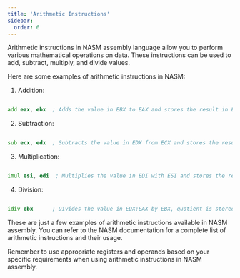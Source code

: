 ```yaml
---
title: 'Arithmetic Instructions'
sidebar:
  order: 6
---
```


 

Arithmetic instructions in NASM assembly language allow you to perform various mathematical operations on data. These instructions can be used to add, subtract, multiply, and divide values.



Here are some examples of arithmetic instructions in NASM:



1. Addition:

  ```asm

  add eax, ebx  ; Adds the value in EBX to EAX and stores the result in EAX

  ```



2. Subtraction:

  ```asm

  sub ecx, edx  ; Subtracts the value in EDX from ECX and stores the result in ECX

  ```



3. Multiplication:

  ```asm

  imul esi, edi  ; Multiplies the value in EDI with ESI and stores the result in ESI

  ```



4. Division:

  ```asm

  idiv ebx      ; Divides the value in EDX:EAX by EBX, quotient is stored in EAX and remainder in EDX

  ```



These are just a few examples of arithmetic instructions available in NASM assembly. You can refer to the NASM documentation for a complete list of arithmetic instructions and their usage.



Remember to use appropriate registers and operands based on your specific requirements when using arithmetic instructions in NASM assembly.
